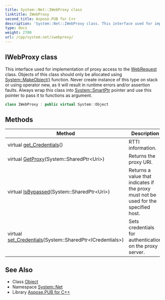 ```yaml
---
title: System::Net::IWebProxy class
linktitle: IWebProxy
second_title: Aspose.PUB for C++
description: 'System::Net::IWebProxy class. This interface used for implementation of proxy access to the WebRequest class. Objects of this class should only be allocated using System::MakeObject() function. Never create instance of this type on stack or using operator new, as it will result in runtime errors and/or assertion faults. Always wrap this class into System::SmartPtr pointer and use this pointer to pass it to functions as argument in C++.'
type: docs
weight: 2700
url: /cpp/system.net/iwebproxy/
---
```

## IWebProxy class


This interface used for implementation of proxy access to the [WebRequest](../webrequest/) class. Objects of this class should only be allocated using [System::MakeObject()](../../system/makeobject/) function. Never create instance of this type on stack or using operator new, as it will result in runtime errors and/or assertion faults. Always wrap this class into [System::SmartPtr](../../system/smartptr/) pointer and use this pointer to pass it to functions as argument.

```cpp
class IWebProxy : public virtual System::Object
```

## Methods

| Method | Description |
| --- | --- |
| virtual [get_Credentials](./get_credentials/)() | RTTI information. |
| virtual [GetProxy](./getproxy/)(System::SharedPtr\<Uri\>) | Returns the proxy URI. |
| virtual [IsBypassed](./isbypassed/)(System::SharedPtr\<Uri\>) | Returns a value that indicates if the proxy must not be used for the specified host. |
| virtual [set_Credentials](./set_credentials/)(System::SharedPtr\<ICredentials\>) | Sets credentials for authentication on the proxy server. |
## See Also

* Class [Object](../../system/object/)
* Namespace [System::Net](../)
* Library [Aspose.PUB for C++](../../)
